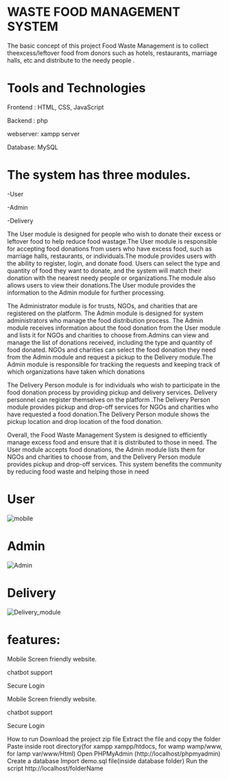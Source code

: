 # WASTE FOOD MANAGEMENT SYSTEM
The basic concept of this project Food Waste Management is to collect theexcess/leftover food from donors such as hotels, restaurants, marriage halls, etc and distribute to the needy people .

# Tools and Technologies

Frontend : HTML, CSS, JavaScript

Backend : php

webserver: xampp server

Database: MySQL

# The system has three modules.

-User

-Admin

-Delivery

The User module is designed for people who wish to donate their excess or leftover food to help reduce food wastage.The User module is responsible for accepting food donations from users who have excess food, such as marriage halls, restaurants, or individuals.The module provides users with the ability to register, login, and donate food. Users can select the type and quantity of food they want to donate, and the system will match their donation with the nearest needy people or organizations.The module also allows users to view their donations.The User module provides the information to the Admin module for further processing.


The Administrator module is for trusts, NGOs, and charities that are registered on the platform. The Admin module is designed for system administrators who manage the food distribution process. The Admin module receives information about the food donation from the User module and lists it for NGOs and charities to choose from.Admins can view and manage the list of donations received, including the type and quantity of food donated. NGOs and charities can select the food donation they need from the Admin module and request a pickup to the Delivery module.The Admin module is responsible for tracking the requests and keeping track of which organizations have taken which donations


The Delivery Person module is for individuals who wish to participate in the food donation process by providing pickup and delivery services. Delivery personnel can register themselves on the platform .The Delivery Person module provides pickup and drop-off services for NGOs and charities who have requested a food donation.The Delivery Person module shows the pickup location and drop location of the food donation.


Overall, the Food Waste Management System is designed to efficiently manage excess food and ensure that it is distributed to those in need. The User module accepts food donations, the Admin module lists them for NGOs and charities to choose from, and the Delivery Person module provides pickup and drop-off services. This system benefits the community by reducing food waste and helping those in need

# User

![mobile](https://github.com/user-attachments/assets/76ddf927-1b39-4b6c-8fa0-143affab55c1)




# Admin

![Admin](https://github.com/user-attachments/assets/52903be3-a136-4276-b15a-fa4837873ab1)


# Delivery


![Delivery_module](https://github.com/user-attachments/assets/f3f7131b-3f4f-41df-a1b8-15f0204a0005)



# features:

Mobile Screen friendly website.

chatbot support

Secure Login


Mobile Screen friendly website.


chatbot support


Secure Login


How to run
Download the project zip file
Extract the file and copy the folder
Paste inside root directory(for xampp xampp/htdocs, for wamp wamp/www, for lamp var/www/Html)
Open PHPMyAdmin (http://localhost/phpmyadmin)
Create a database
Import demo.sql file(inside database folder)
Run the script http://localhost/folderName
